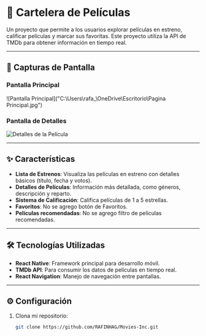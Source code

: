 # 🎥 Cartelera de Películas

Un proyecto que permite a los usuarios explorar películas en estreno, calificar películas y marcar sus favoritas. Este proyecto utiliza la API de TMDb para obtener información en tiempo real.

---

## 🚀 **Capturas de Pantalla**
### Pantalla Principal
![Pantalla Principal]("C:\Users\rafa_\OneDrive\Escritorio\Pagina Principal.jpg")

### Pantalla de Detalles
![Detalles de la Película]("C:\Users\rafa_\OneDrive\Escritorio\Detalles.jpg")

---

## ✨ **Características**
- **Lista de Estrenos**: Visualiza las películas en estreno con detalles básicos (título, fecha y votos).
- **Detalles de Películas**: Información más detallada, como géneros, descripción y reparto.
- **Sistema de Calificación**: Califica películas de 1 a 5 estrellas.
- **Favoritos**: No se agrego botón de Favoritos.
- **Peliculas recomendadas**: No se agrego filtro de peliculas recomendadas.

---

## 🛠️ **Tecnologías Utilizadas**
- **React Native**: Framework principal para desarrollo móvil.
- **TMDb API**: Para consumir los datos de películas en tiempo real.
- **React Navigation**: Manejo de navegación entre pantallas.

---

## ⚙️ **Configuración**
1. Clona mi repositorio:
   ```bash
   git clone https://github.com/RAFINHAG/Movies-Inc.git
